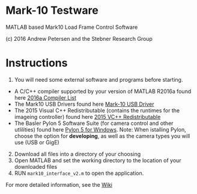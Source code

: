 # Mark-10 Testware
MATLAB based Mark10 Load Frame Control Software

(c) 2016 Andrew Petersen and the Stebner Research Group


# Instructions

 1.  You will need some external software and programs before starting.
  * A C/C++ compiler supported by your version of MATLAB R2016a found here [2016a Compiler List](http://www.mathworks.com/support/compilers/R2016a/)
  * The Mark10 USB Drivers found here [Mark-10 USB Driver](http://www.mark-10.com/downloads.html)
  * The 2015 Visual C++ Redistributable (contains the runtimes for the imageing controller) found here [2015 VC++ Redistributable](https://www.microsoft.com/en-us/download/details.aspx?id=48145)
  * The Basler Pylon 5 Software Suite (for camera control and other utlilities) found here [Pylon 5 for Windows](http://www.baslerweb.com/en/products/software/pylon-windows). Note: When istalling Pylon, choose the option for **developing**, as well as the camera types you will use (USB or GigE)
 2. Download all files into a directory of your choosing
 3. Open MATLAB and set the working directory to the location of your downloaded files
 4. RUN `mark10_interface_v2.m` to open the application.

For more detailed information, see the [Wiki](https://github.com/beamteamco/M10-Testware/wiki)
